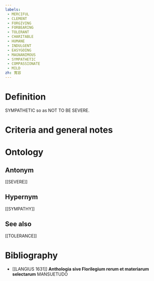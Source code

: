 ```yaml
---
labels: 
 - MERCIFUL
 - CLEMENT
 - FORGIVING
 - FORBEARING
 - TOLERANT
 - CHARITABLE
 - HUMANE
 - INDULGENT
 - EASYGOING
 - MAGNANIMOUS
 - SYMPATHETIC
 - COMPASSIONATE
 - MILD
zh: 寬容
---
```


# Definition
SYMPATHETIC so as NOT TO BE SEVERE.
# Criteria and general notes
# Ontology

## Antonym
[[SEVERE]]
## Hypernym
[[SYMPATHY]]
## See also
[[TOLERANCE]]
# Bibliography
- [[LANGIUS 1631]]
**Anthologia sive Florilegium rerum et materiarum selectarum** 
MANSUETUDO